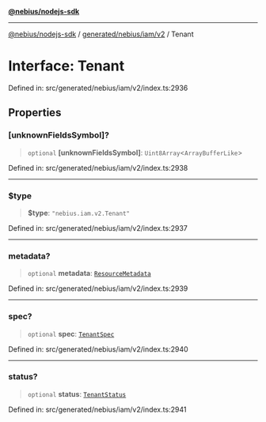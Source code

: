 [**@nebius/nodejs-sdk**](../../../../../README.md)

---

[@nebius/nodejs-sdk](../../../../../README.md) / [generated/nebius/iam/v2](../README.md) / Tenant

# Interface: Tenant

Defined in: src/generated/nebius/iam/v2/index.ts:2936

## Properties

### \[unknownFieldsSymbol\]?

> `optional` **\[unknownFieldsSymbol\]**: `Uint8Array`\<`ArrayBufferLike`\>

Defined in: src/generated/nebius/iam/v2/index.ts:2938

---

### $type

> **$type**: `"nebius.iam.v2.Tenant"`

Defined in: src/generated/nebius/iam/v2/index.ts:2937

---

### metadata?

> `optional` **metadata**: [`ResourceMetadata`](../../../common/v1/interfaces/ResourceMetadata.md)

Defined in: src/generated/nebius/iam/v2/index.ts:2939

---

### spec?

> `optional` **spec**: [`TenantSpec`](TenantSpec.md)

Defined in: src/generated/nebius/iam/v2/index.ts:2940

---

### status?

> `optional` **status**: [`TenantStatus`](TenantStatus.md)

Defined in: src/generated/nebius/iam/v2/index.ts:2941
